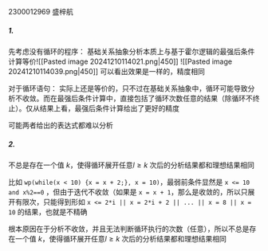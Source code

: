 2300012969 盛梓航
##### 1.
先考虑没有循环的程序：
基础关系抽象分析本质上与基于霍尔逻辑的最强后条件计算等价![[Pasted image 20241210114021.png|450]]
![[Pasted image 20241210114039.png|450]]
可以看出效果是一样的，精度相同

对于循环语句：
实际上还是等价的，只不过在基础关系抽象中，循环可能导致分析不收敛。而在最强后条件计算中，直接包括了循环次数任意的结果（除循环不终止）。仅从结果上看，最强后条件计算给出了更好的精度

可能两者给出的表达式都难以分析

##### 2.
不总是存在一个值 $k$，使得循环展开任意$l\geqslant k$ 次后的分析结果都和理想结果相同

比如 `wp(while(x < 10) {x = x + 2;}, x = 10)`，最弱前条件显然是 `x <= 10 and x%2==0` ，但由于迭代不收敛（如果是 `x = x + 1`，那么是收敛的，所以只展开有限次，只能得到形如
`x <= 2*i || x = 2*i + 2 || ... || x = 8 || x = 10` 的结果，也就是不精确

根本原因在于分析不收敛，并且无法判断循环执行的次数（任意），所以不总是存在一个值 $k$，使得循环展开任意$l\geqslant k$ 次后的分析结果都和理想结果相同
